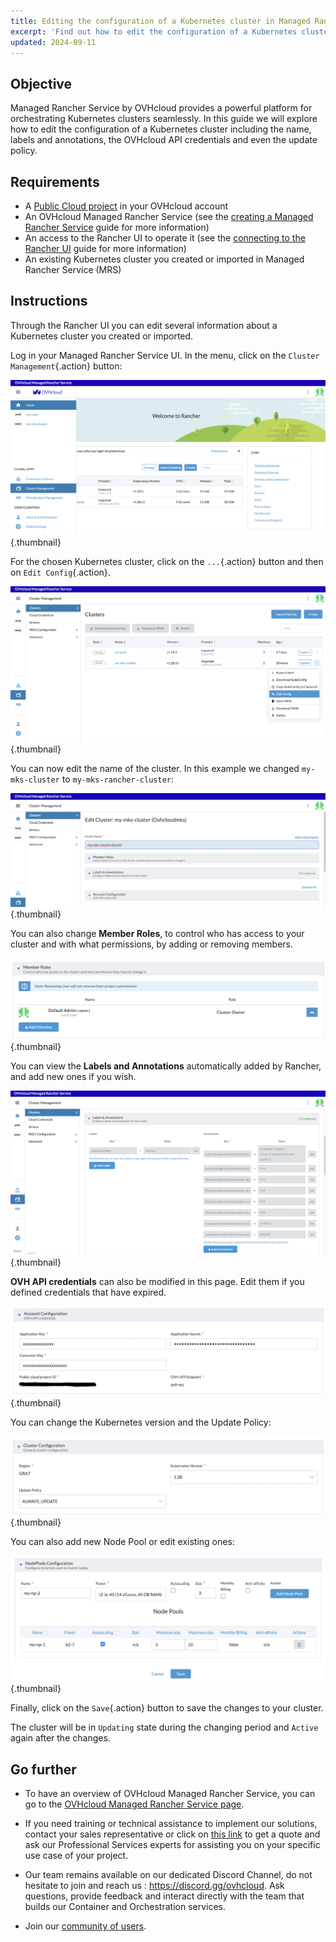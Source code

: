 ```yaml
---
title: Editing the configuration of a Kubernetes cluster in Managed Rancher Service
excerpt: 'Find out how to edit the configuration of a Kubernetes cluster on a Managed Rancher Service'
updated: 2024-09-11
---
```


## Objective

Managed Rancher Service by OVHcloud provides a powerful platform for orchestrating Kubernetes clusters seamlessly. In this guide we will explore how to edit the configuration of a Kubernetes cluster including the name, labels and annotations, the OVHcloud API credentials and even the update policy.

## Requirements

- A [Public Cloud project](/links/public-cloud/public-cloud) in your OVHcloud account
- An OVHcloud Managed Rancher Service (see the [creating a Managed Rancher Service](/pages/public_cloud/containers_orchestration/managed_rancher_service/create-update-rancher) guide for more information)
- An access to the Rancher UI to operate it (see the [connecting to the Rancher UI](/pages/public_cloud/containers_orchestration/managed_rancher_service/create-update-rancher) guide for more information)
- An existing Kubernetes cluster you created or imported in Managed Rancher Service (MRS)

## Instructions

Through the Rancher UI you can edit several information about a Kubernetes cluster you created or imported.

Log in your Managed Rancher Service UI.
In the menu, click on the `Cluster Management`{.action} button: 

![OVHcloud Managed Rancher Service UI](images/rancher-cluster-management.png){.thumbnail}

For the chosen Kubernetes cluster, click on the `...`{.action} button and then on `Edit Config`{.action}.

![OVHcloud Managed Rancher Service UI](images/rancher-edit-config.png){.thumbnail}

You can now edit the name of the cluster. In this example we changed `my-mks-cluster` to `my-mks-rancher-cluster`:

![OVHcloud Managed Rancher Service UI](images/rancher-cluster-name.png){.thumbnail}

You can also change **Member Roles**, to control who has access to your cluster and with what permissions, by adding or removing members.

![OVHcloud Managed Rancher Service UI](images/rancher-members.png){.thumbnail}

You can view the **Labels and Annotations** automatically added by Rancher, and add new ones if you wish.

![OVHcloud Managed Rancher Service UI](images/rancher-labels-annotations.png){.thumbnail}

**OVH API credentials** can also be modified in this page. Edit them if you defined credentials that have expired.

![OVHcloud Managed Rancher Service UI](images/rancher-api-creds.png){.thumbnail}

You can change the Kubernetes version and the Update Policy:

![OVHcloud Managed Rancher Service UI](images/rancher-update-policy.png){.thumbnail}

You can also add new Node Pool or edit existing ones:

![OVHcloud Managed Rancher Service UI](images/rancher-np.png){.thumbnail}

Finally, click on the `Save`{.action} button to save the changes to your cluster.

The cluster will be in `Updating` state during the changing period and `Active` again after the changes.

## Go further

- To have an overview of OVHcloud Managed Rancher Service, you can go to the [OVHcloud Managed Rancher Service page](https://www.ovhcloud.com/en-au/public-cloud/managed-rancher-service/).

- If you need training or technical assistance to implement our solutions, contact your sales representative or click on [this link](/links/professional-services) to get a quote and ask our Professional Services experts for assisting you on your specific use case of your project.

- Our team remains available on our dedicated Discord Channel, do not hesitate to join and reach us : <https://discord.gg/ovhcloud>. Ask questions, provide feedback and interact directly with the team that builds our Container and Orchestration services.

- Join our [community of users](/links/community).
